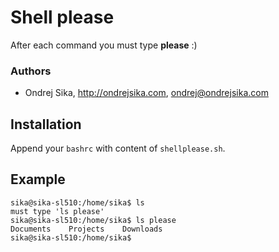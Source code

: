 Shell please
============

After each command you must type **please** :)

### Authors
* Ondrej Sika, <http://ondrejsika.com>, <ondrej@ondrejsika.com>

Installation
------------

Append your `bashrc` with content of `shellplease.sh`.

Example
-------

    sika@sika-sl510:/home/sika$ ls
    must type 'ls please'
    sika@sika-sl510:/home/sika$ ls please
    Documents    Projects    Downloads
    sika@sika-sl510:/home/sika$ 
